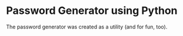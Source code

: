 # Password Generator using Python
 The password generator was created as a utility (and for fun, too).